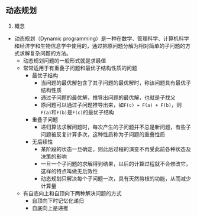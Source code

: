 ## 动态规划

1. 概念

- 动态规划（Dynamic programming）是一种在数学、管理科学、计算机科学和经济学和生物信息学中使用的，通过把原问题分解为相对简单的子问题的方式求解复杂问题的方法。
  - 动态规划问题的一般形式就是求最值
  - 常常适用于有重叠子问题和最优子结构性质的问题
    - 最优子结构
      - 当问题的最优解包含了其子问题的最优解时，称该问题具有最优子结构性质
      - 通过子问题的最优解，推导出问题的最优解，也就是子找父
      - 原问题可以通过子问题推导出来，如`F(c) = F(a) + F(b)`，则`F(a)`和`F(b)`是`F(c)`的最优子结构
    - 重叠子问题
      - 递归算法求解问题时，每次产生的子问题并不总是新问题，有些子问题被反复计算多次，这种性质称为子问题的重叠性质
    - 无后续性
      - 某阶段的状态一旦确定，则此后过程的演变不再受此前各种状态及决策的影响
      - 一旦一个子问题的求解得到结果，以后的计算过程就不会修改它，这样的特点叫做无后效性
      - 动态规划只解决每个子问题一次，具有天然剪枝的功能，从而减少计算量
  - 有自底向上和自顶向下两种解决问题的方式
    - 自顶向下时记忆化递归
    - 自底向上是递推
